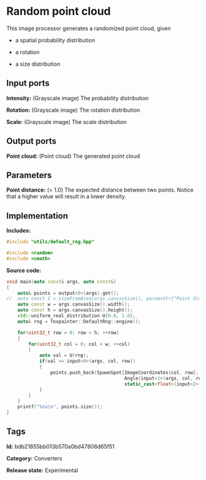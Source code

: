 # Random point cloud

This image processor generates a randomized point cloud, given

* a spatial probability distribution

* a rotation

* a size distribution

## Input ports

__Intensity:__ (Grayscale image) The probability distribution

__Rotation:__ (Grayscale image) The rotation distribution

__Scale:__ (Grayscale image) The scale distribution

## Output ports

__Point cloud:__ (Point cloud) The generated point cloud

## Parameters

__Point distance:__ (= 1.0) The expected distance between two points. Notice that a higher value will result in a lower density.

## Implementation

__Includes:__

```c++
#include "utils/default_rng.hpp"

#include <random>
#include <cmath>
```

__Source code:__

```c++
void main(auto const& args, auto const&)
{
	auto& points = output<0>(args).get();
//	auto const I = sizeFromArea(args.canvasSize(), param<Str{"Point distance"}>(params));
	auto const w = args.canvasSize().width();
	auto const h = args.canvasSize().height();
	std::uniform_real_distribution U{0.0, 1.0};
	auto& rng = Texpainter::DefaultRng::engine();

	for(uint32_t row = 0; row < h; ++row)
	{
		for(uint32_t col = 0; col < w; ++col)
		{
			auto val = U(rng);
			if(val <= input<0>(args, col, row))
			{
				points.push_back(SpawnSpot{ImageCoordinates{col, row},
				                           Angle{input<1>(args, col, row), Angle::Turns{}},
				                           static_cast<float>(input<2>(args, col, row))});
			}
		}
	}
	printf("%zu\n", points.size());
}
```

## Tags

__Id:__ bdb21855bb013b570a0bd47806d65f51

__Category:__ Converters

__Release state:__ Experimental